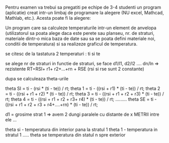 ﻿Pentru examen va trebui sa pregatiti pe echipe de 3-4 studenti un program (aplicatie) creat intr-un limbaj de programare 
la alegere (NU excel, Mathcad, Mathlab, etc.). Acesta poate fi la alegere:

	
Un program care sa calculeze temperaturile intr-un element de anvelopa (utilizatorul sa poata alege daca este perete sau planseu, 
nr. de straturi, materiale dintr-o mica baza de date sau sa se poata defini materiale noi, conditii de temperatura) 
si sa realizeze graficul de temperatura. 

se citesc de la tastatura 2 temperaturi : ti si te 

se alege nr de straturi 
in functie de straturi, se face d1/l1, d2/l2 .... dn/ln => rezistente 
RT=RSI+ r1+ r2+...+rn + RSE 
(rsi si rse sunt 2 constante)

dupa se calculeaza theta-urile 

theta SI = ti - (rsi * (ti - te)) / rt;
theta 1 = ti - ((rsi + r1) * (ti - te)) / rt;
theta 2 = ti - ((rsi + r1 + r2) * (ti - te)) / rt;
theta 3 =  ti - ((rsi + r1 + r2 + r3) * (ti - te)) / rt;
theta 4 = ti - ((rsi + r1 + r2 + r3+ r4) * (ti - te)) / rt;
.........
theta SE = ti - ((rsi + r1 + r2 + r3 + r4+....+rn) * (ti - te)) / rt;

d1 = grosime strat 1 => avem 2 dungi paralele cu distante de x METRII intre ele 
... 

theta si - temperatura din interior pana la stratul 1 
theta 1 - temperatura in stratul 1 
..... 
theta se temperatura din statul n spre exterior 


